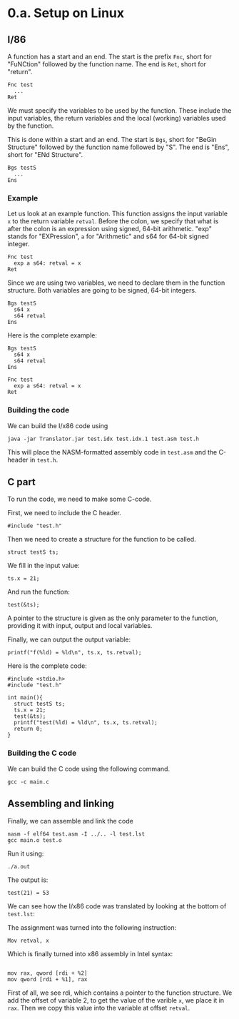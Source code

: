 # 0.a. Setup on Linux

## I/86

A function has a start and an end. The start is the prefix `Fnc`, short for "FuNCtion" followed by the function name. The end is `Ret`, short for "return".

```
Fnc test
  ...
Ret
```

We must specify the variables to be used by the function. These include the input variables, the return variables and the local (working) variables used by the function.

This is done within a start and an end. The start is `Bgs`, short for "BeGin Structure" followed by the function name followed by "S". The end is "Ens", short for "ENd Structure".

```
Bgs testS
  ...
Ens
```

### Example

Let us look at an example function. This function assigns the input variable `x` to the return variable `retval`. Before the colon, we specify that what is after the colon is an expression using signed, 64-bit arithmetic. "exp" stands for "EXPression", `a` for "Arithmetic" and s64 for 64-bit signed integer.

```
Fnc test
  exp a s64: retval = x
Ret
```

Since we are using two variables, we need to declare them in the function structure. Both variables are going to be signed, 64-bit integers.

```
Bgs testS
  s64 x
  s64 retval
Ens
```

Here is the complete example:


```
Bgs testS
  s64 x
  s64 retval
Ens

Fnc test
  exp a s64: retval = x
Ret
```

### Building the code

We can build the I/x86 code using

```
java -jar Translator.jar test.idx test.idx.1 test.asm test.h
```

This will place the NASM-formatted assembly code in `test.asm` and the C-header in `test.h`.

## C part
To run the code, we need to make some C-code.

First, we need to include the C header.

```
#include "test.h"
```

Then we need to create a structure for the function to be called.

```
struct testS ts;
```

We fill in the input value:

```
ts.x = 21;
```

And run the function:

```
test(&ts);
```

A pointer to the structure is given as the only parameter to the function, providing it with input, output and local variables.

Finally, we can output the output variable:

```
printf("f(%ld) = %ld\n", ts.x, ts.retval);
```

Here is the complete code:

```
#include <stdio.h>
#include "test.h"

int main(){
  struct testS ts;
  ts.x = 21;
  test(&ts);
  printf("test(%ld) = %ld\n", ts.x, ts.retval);
  return 0;
}
```

### Building the C code

We can build the C code using the following command.

```
gcc -c main.c
```

## Assembling and linking
Finally, we can assemble and link the code

```
nasm -f elf64 test.asm -I ../.. -l test.lst
gcc main.o test.o
```

Run it using:

```
./a.out
```

The output is:

```
test(21) = 53
```

We can see how the I/x86 code was translated by looking at the bottom of `test.lst`:

The assignment was turned into the following instruction:

```
Mov retval, x
```

Which is finally turned into x86 assembly in Intel syntax:

```

mov rax, qword [rdi + %2]
mov qword [rdi + %1], rax

```

First of all, we see rdi, which contains a pointer to the function structure. We add the offset of variable 2, to get the value of the varible `x`, we place it in `rax`. Then we copy this value into the variable at offset `retval`.




























